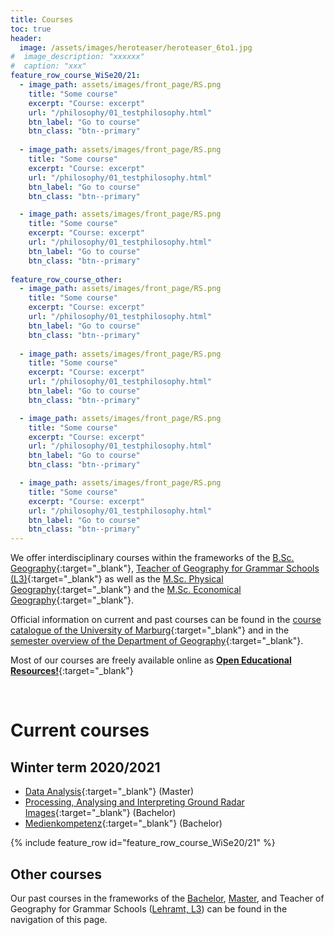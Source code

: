 ```yaml
---
title: Courses
toc: true
header:
  image: /assets/images/heroteaser/heroteaser_6to1.jpg
#  image_description: "xxxxxx"
#  caption: "xxx"
feature_row_course_WiSe20/21:
  - image_path: assets/images/front_page/RS.png
    title: "Some course"
    excerpt: "Course: excerpt"
    url: "/philosophy/01_testphilosophy.html"
    btn_label: "Go to course"
    btn_class: "btn--primary"
    
  - image_path: assets/images/front_page/RS.png
    title: "Some course"
    excerpt: "Course: excerpt"
    url: "/philosophy/01_testphilosophy.html"
    btn_label: "Go to course"
    btn_class: "btn--primary"

  - image_path: assets/images/front_page/RS.png
    title: "Some course"
    excerpt: "Course: excerpt"
    url: "/philosophy/01_testphilosophy.html"
    btn_label: "Go to course"
    btn_class: "btn--primary"
    
feature_row_course_other:
  - image_path: assets/images/front_page/RS.png
    title: "Some course"
    excerpt: "Course: excerpt"
    url: "/philosophy/01_testphilosophy.html"
    btn_label: "Go to course"
    btn_class: "btn--primary"
    
  - image_path: assets/images/front_page/RS.png
    title: "Some course"
    excerpt: "Course: excerpt"
    url: "/philosophy/01_testphilosophy.html"
    btn_label: "Go to course"
    btn_class: "btn--primary"

  - image_path: assets/images/front_page/RS.png
    title: "Some course"
    excerpt: "Course: excerpt"
    url: "/philosophy/01_testphilosophy.html"
    btn_label: "Go to course"
    btn_class: "btn--primary"

  - image_path: assets/images/front_page/RS.png
    title: "Some course"
    excerpt: "Course: excerpt"
    url: "/philosophy/01_testphilosophy.html"
    btn_label: "Go to course"
    btn_class: "btn--primary"
---
```


We offer interdisciplinary courses within the frameworks of the [B.Sc. Geography](https://www.uni-marburg.de/de/fb19/studium/studiengaenge/bsc_geographie){:target="_blank"}, 
[Teacher of Geography for Grammar Schools (L3)](https://www.uni-marburg.de/de/fb19/studium/studiengaenge/erdkunde-lehramt-gymnasium/herzlich-willkommen-beim-bachelor-geographie){:target="_blank"}
 as well as the [M.Sc. Physical Geography](https://www.uni-marburg.de/de/fb19/studium/studiengaenge/m-sc-physische-geographie/herzlich-willkommen-beim-master-physische-geographie){:target="_blank"} 
 and the [M.Sc. Economical Geography](https://www.uni-marburg.de/de/fb19/studium/studiengaenge/m-sc-wirtschaftsgeographie/herzlich-willkommen-beim-master-wirtschaftsgeographie){:target="_blank"}.

<!--more-->


Official information on current and past courses can be found in the [course catalogue of the University of Marburg](https://marvin.uni-marburg.de/qisserver/pages/cs/sys/portal/hisinoneStartPage.faces?chco=y){:target="_blank"} and in the 
[semester overview of the Department of Geography](https://www.uni-marburg.de/de/fb19/studium/termine){:target="_blank"}.

Most of our courses are freely available online as [**Open Educational Resources!**](https://oer.uni-marburg.de/goto.php?target=cat_1651239&client_id=UNIMR){:target="_blank"}

<br>

# Current courses
## Winter term 2020/2021


* [Data Analysis](https://geomoer.github.io/moer-mpg-data-analysis/){:target="_blank"} (Master)
* [Processing, Analysing and Interpreting Ground Radar Images](https://geomoer.github.io/moer-bsc-project-seminar-ground-radar/){:target="_blank"} (Bachelor)
* [Medienkompetenz](https://geomoer.github.io/moer-meko/){:target="_blank"} (Bachelor)

{% include feature_row id="feature_row_course_WiSe20/21" %}


## Other courses

Our past courses in the frameworks of the [Bachelor](02_bachelor.html), [Master](03_master.html), and Teacher of Geography for Grammar Schools ([Lehramt, L3](04_L3.html)) can be found in the navigation of this page.






